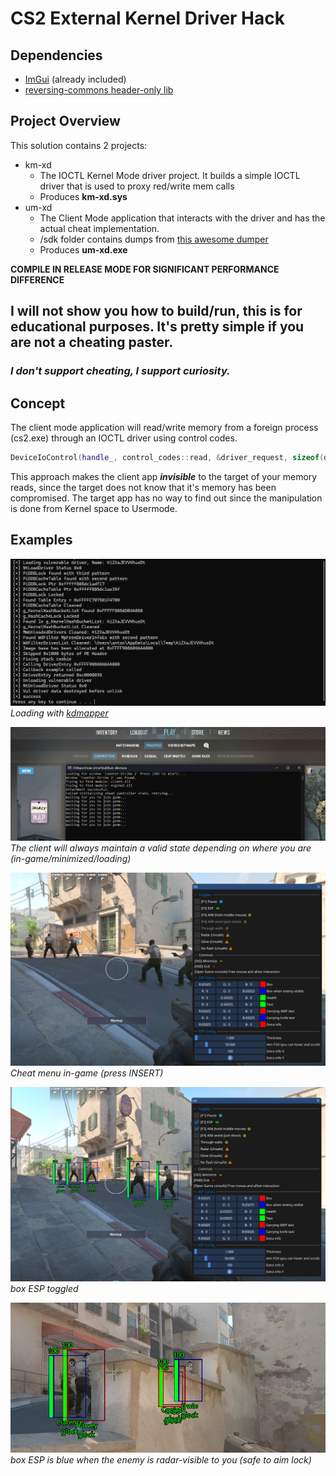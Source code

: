# CS2 External Kernel Driver Hack

## Dependencies

- [ImGui](https://github.com/ocornut/imgui) (already included)
- [reversing-commons header-only lib](https://github.com/stdNullPtr/reversing-commons)

## Project Overview

This solution contains 2 projects:

- km-xd
    - The IOCTL Kernel Mode driver project. It builds a simple IOCTL driver that is used to proxy red/write mem calls
    - Produces **km-xd.sys**
- um-xd
    - The Client Mode application that interacts with the driver and has the actual cheat implementation.
    - /sdk folder contains dumps from [this awesome dumper](https://github.com/a2x/cs2-dumper)
    - Produces **um-xd.exe**

**COMPILE IN RELEASE MODE FOR SIGNIFICANT PERFORMANCE DIFFERENCE**

<h2>I will not show you how to build/run, this is for educational purposes. It's pretty simple if you are not a cheating
paster.</h2>
<h3><i>I don't support cheating, I support curiosity.</i></h3>

## Concept

The client mode application will read/write memory from a foreign process (cs2.exe) through an IOCTL driver
using control codes.

```cpp
DeviceIoControl(handle_, control_codes::read, &driver_request, sizeof(driver_request), &driver_request, sizeof(driver_request), nullptr, nullptr);
```

This approach makes the client app _**invisible**_ to the target of your memory reads, since the target
does not know that it's memory has been compromised. The target app has no way to find out since the manipulation is
done from Kernel space to Usermode.

## Examples

![kdmapper](/github/img/kd-mapper.png)
<br>
*Loading with [kdmapper](https://github.com/TheCruZ/kdmapper)*

![wait-join-game.png](/github/img/wait-join-game.png)
<br>
*The client will always maintain a valid state depending on where you are (in-game/minimized/loading)*

![menu.png](/github/img/menu.png)
<br>
*Cheat menu in-game (press INSERT)*

![menu-toggled.png](/github/img/menu-toggled.png)
<br>
*box ESP toggled*

![toggled.png](/github/img/toggled.png)
<br>
*box ESP is blue when the enemy is radar-visible to you (safe to aim lock)*